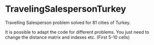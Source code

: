 # TravelingSalespersonTurkey
Travelling Salesperson problem solved for 81 cities of Turkey.

It is possible to adapt the code for different problems. You just need to change the distance matrix and indexes etc. (First 5-10 cells)
